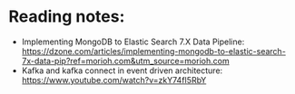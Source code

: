 # Reading notes:
- Implementing MongoDB to Elastic Search 7.X Data Pipeline: https://dzone.com/articles/implementing-mongodb-to-elastic-search-7x-data-pip?ref=morioh.com&utm_source=morioh.com
- Kafka and kafka connect in event driven architecture: https://www.youtube.com/watch?v=zkY74fI5RbY